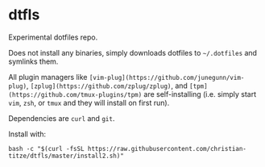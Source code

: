 # dtfls
Experimental dotfiles repo.

Does not install any binaries, simply downloads dotfiles to `~/.dotfiles` and symlinks them.

All plugin managers like `[vim-plug](https://github.com/junegunn/vim-plug)`, `[zplug](https://github.com/zplug/zplug)`, and `[tpm](https://github.com/tmux-plugins/tpm)` are self-installing (i.e. simply start `vim`, `zsh`, or `tmux` and they will install on first run).

Dependencies are `curl` and `git`.

Install with:

    bash -c "$(curl -fsSL https://raw.githubusercontent.com/christian-titze/dtfls/master/install2.sh)"
